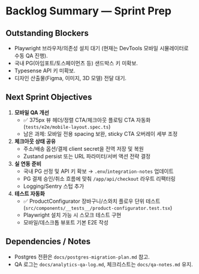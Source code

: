 # Backlog Summary — Sprint Prep

## Outstanding Blockers
- Playwright 브라우저/의존성 설치 대기 (현재는 DevTools 모바일 시뮬레이터로 수동 QA 진행).
- 국내 PG(아임포트/토스페이먼츠 등) 샌드박스 키 미확보.
- Typesense API 키 미확보.
- 디자인 산출물(Figma, 이미지, 3D 모델) 전달 대기.

## Next Sprint Objectives
1. **모바일 QA 개선**
   - ✅ 375px 뷰 헤더/정렬 CTA/체크아웃 플로팅 CTA 자동화 (`tests/e2e/mobile-layout.spec.ts`)
   - 남은 과제: 모바일 전용 spacing 보완, sticky CTA 오버레이 세부 조정
2. **체크아웃 상태 공유**
     - 주소/배송 옵션/결제 client secret을 전역 저장 및 복원
     - Zustand persist 또는 URL 파라미터/서버 액션 전략 결정
3. **실 연동 준비**
   - 국내 PG 선정 및 API 키 확보 → `.env`/`integration-notes` 업데이트
   - PG 결제 승인/취소 흐름에 맞춰 `/app/api/checkout` 라우트 리팩터링
   - Logging/Sentry 스텁 추가
4. **테스트 자동화**
   - ✅ ProductConfigurator 장바구니/스와치 플로우 단위 테스트 (`src/components/__tests__/product-configurator.test.tsx`)
   - Playwright 설치 가능 시 스모크 테스트 구현
   - 모바일/데스크톱 뷰포트 기본 E2E 작성

## Dependencies / Notes
- Postgres 전환은 `docs/postgres-migration-plan.md` 참고.
- QA 로그는 `docs/analytics-qa-log.md`, 체크리스트는 `docs/qa-notes.md` 유지.
